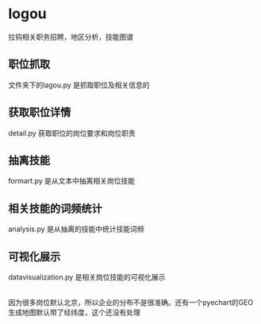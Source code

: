 # logou

  拉钩相关职务招聘，地区分析，技能图谱

## 职位抓取

  文件夹下的lagou.py 是抓取职位及相关信息的

## 获取职位详情

  detail.py 获取职位的岗位要求和岗位职责

## 抽离技能

  formart.py 是从文本中抽离相关岗位技能

## 相关技能的词频统计

  analysis.py 是从抽离的技能中统计技能词频

## 可视化展示

  datavisualization.py 是相关岗位技能的可视化展示

 <br>因为很多岗位默认北京，所以企业的分布不是很准确。还有一个pyechart的GEO生成地图默认带了经纬度，这个还没有处理
